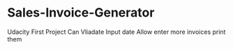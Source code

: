 # Sales-Invoice-Generator
Udacity First Project
Can Vliadate Input date
Allow enter more invoices
print them
